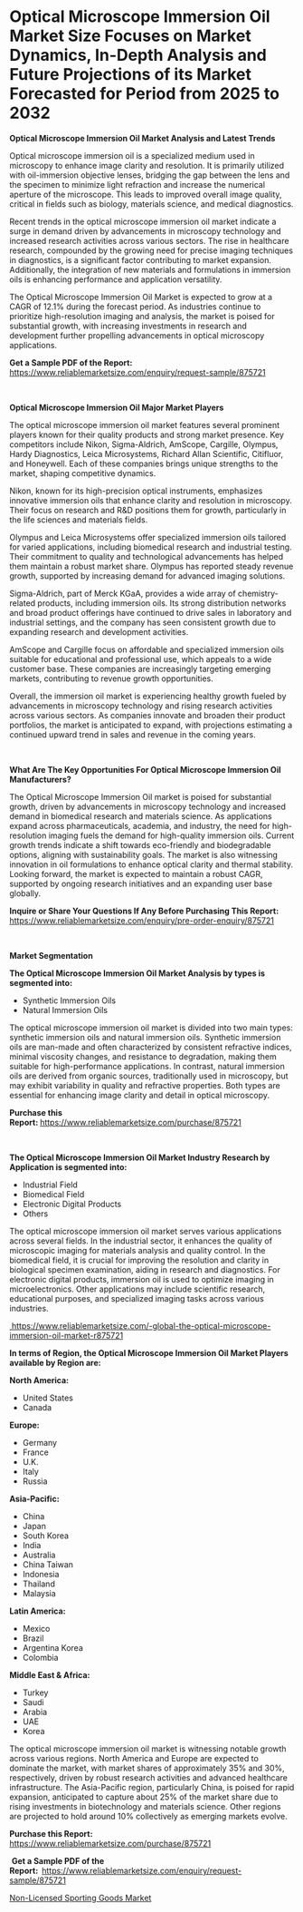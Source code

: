 <p><h1>Optical Microscope Immersion Oil Market Size Focuses on Market Dynamics, In-Depth Analysis and Future Projections of its Market Forecasted for Period from 2025 to 2032</h1></p><p><strong>Optical Microscope Immersion Oil Market Analysis and Latest Trends</strong></p>
<p><p>Optical microscope immersion oil is a specialized medium used in microscopy to enhance image clarity and resolution. It is primarily utilized with oil-immersion objective lenses, bridging the gap between the lens and the specimen to minimize light refraction and increase the numerical aperture of the microscope. This leads to improved overall image quality, critical in fields such as biology, materials science, and medical diagnostics.</p><p>Recent trends in the optical microscope immersion oil market indicate a surge in demand driven by advancements in microscopy technology and increased research activities across various sectors. The rise in healthcare research, compounded by the growing need for precise imaging techniques in diagnostics, is a significant factor contributing to market expansion. Additionally, the integration of new materials and formulations in immersion oils is enhancing performance and application versatility.</p><p>The Optical Microscope Immersion Oil Market is expected to grow at a CAGR of 12.1% during the forecast period. As industries continue to prioritize high-resolution imaging and analysis, the market is poised for substantial growth, with increasing investments in research and development further propelling advancements in optical microscopy applications.</p></p>
<p><strong>Get a Sample PDF of the Report:&nbsp;</strong> <a href="https://www.reliablemarketsize.com/enquiry/request-sample/875721?utm_campaign=2628&utm_medium=2&utm_source=Github&utm_content=ia&utm_term=21032025&utm_id=optical-microscope-immersion-oil">https://www.reliablemarketsize.com/enquiry/request-sample/875721</a></p>
<p>&nbsp;</p>
<p><strong>Optical Microscope Immersion Oil Major Market Players</strong></p>
<p><p>The optical microscope immersion oil market features several prominent players known for their quality products and strong market presence. Key competitors include Nikon, Sigma-Aldrich, AmScope, Cargille, Olympus, Hardy Diagnostics, Leica Microsystems, Richard Allan Scientific, Citifluor, and Honeywell. Each of these companies brings unique strengths to the market, shaping competitive dynamics.</p><p>Nikon, known for its high-precision optical instruments, emphasizes innovative immersion oils that enhance clarity and resolution in microscopy. Their focus on research and R&D positions them for growth, particularly in the life sciences and materials fields. </p><p>Olympus and Leica Microsystems offer specialized immersion oils tailored for varied applications, including biomedical research and industrial testing. Their commitment to quality and technological advancements has helped them maintain a robust market share. Olympus has reported steady revenue growth, supported by increasing demand for advanced imaging solutions.</p><p>Sigma-Aldrich, part of Merck KGaA, provides a wide array of chemistry-related products, including immersion oils. Its strong distribution networks and broad product offerings have continued to drive sales in laboratory and industrial settings, and the company has seen consistent growth due to expanding research and development activities.</p><p>AmScope and Cargille focus on affordable and specialized immersion oils suitable for educational and professional use, which appeals to a wide customer base. These companies are increasingly targeting emerging markets, contributing to revenue growth opportunities.</p><p>Overall, the immersion oil market is experiencing healthy growth fueled by advancements in microscopy technology and rising research activities across various sectors. As companies innovate and broaden their product portfolios, the market is anticipated to expand, with projections estimating a continued upward trend in sales and revenue in the coming years.</p></p>
<p>&nbsp;</p>
<p><strong>What Are The Key Opportunities For Optical Microscope Immersion Oil Manufacturers?</strong></p>
<p><p>The Optical Microscope Immersion Oil market is poised for substantial growth, driven by advancements in microscopy technology and increased demand in biomedical research and materials science. As applications expand across pharmaceuticals, academia, and industry, the need for high-resolution imaging fuels the demand for high-quality immersion oils. Current growth trends indicate a shift towards eco-friendly and biodegradable options, aligning with sustainability goals. The market is also witnessing innovation in oil formulations to enhance optical clarity and thermal stability. Looking forward, the market is expected to maintain a robust CAGR, supported by ongoing research initiatives and an expanding user base globally.</p></p>
<p><strong>Inquire or Share Your Questions If Any Before Purchasing This Report:</strong> <a href="https://www.reliablemarketsize.com/enquiry/pre-order-enquiry/875721?utm_campaign=2628&utm_medium=2&utm_source=Github&utm_content=ia&utm_term=21032025&utm_id=optical-microscope-immersion-oil">https://www.reliablemarketsize.com/enquiry/pre-order-enquiry/875721</a></p>
<p>&nbsp;</p>
<p><strong>Market Segmentation</strong></p>
<p><strong>The Optical Microscope Immersion Oil Market Analysis by types is segmented into:</strong></p>
<p><ul><li>Synthetic Immersion Oils</li><li>Natural Immersion Oils</li></ul></p>
<p><p>The optical microscope immersion oil market is divided into two main types: synthetic immersion oils and natural immersion oils. Synthetic immersion oils are man-made and often characterized by consistent refractive indices, minimal viscosity changes, and resistance to degradation, making them suitable for high-performance applications. In contrast, natural immersion oils are derived from organic sources, traditionally used in microscopy, but may exhibit variability in quality and refractive properties. Both types are essential for enhancing image clarity and detail in optical microscopy.</p></p>
<p><strong>Purchase this Report:&nbsp;</strong><a href="https://www.reliablemarketsize.com/purchase/875721?utm_campaign=2628&utm_medium=2&utm_source=Github&utm_content=ia&utm_term=21032025&utm_id=optical-microscope-immersion-oil">https://www.reliablemarketsize.com/purchase/875721</a></p>
<p>&nbsp;</p>
<p><strong>The Optical Microscope Immersion Oil Market Industry Research by Application is segmented into:</strong></p>
<p><ul><li>Industrial Field</li><li>Biomedical Field</li><li>Electronic Digital Products</li><li>Others</li></ul></p>
<p><p>The optical microscope immersion oil market serves various applications across several fields. In the industrial sector, it enhances the quality of microscopic imaging for materials analysis and quality control. In the biomedical field, it is crucial for improving the resolution and clarity in biological specimen examination, aiding in research and diagnostics. For electronic digital products, immersion oil is used to optimize imaging in microelectronics. Other applications may include scientific research, educational purposes, and specialized imaging tasks across various industries.</p></p>
<p><a href="https://www.reliablemarketsize.com/-global-the-optical-microscope-immersion-oil-market-r875721?utm_campaign=2628&utm_medium=2&utm_source=Github&utm_content=ia&utm_term=21032025&utm_id=optical-microscope-immersion-oil">&nbsp;https://www.reliablemarketsize.com/-global-the-optical-microscope-immersion-oil-market-r875721</a></p>
<p><strong>In terms of Region, the Optical Microscope Immersion Oil Market Players available by Region are:</strong></p>
<p>
    <p> <strong> North America: </strong>
        <ul>
            <li>United States</li>
            <li>Canada</li>
        </ul>
        </p> 
    <p> <strong> Europe: </strong>
        <ul>
            <li>Germany</li>
            <li>France</li>
            <li>U.K.</li>
            <li>Italy</li>
            <li>Russia</li>
        </ul>
        </p> 
    <p> <strong> Asia-Pacific: </strong>
        <ul>
            <li>China</li>
            <li>Japan</li>
            <li>South Korea</li>
            <li>India</li>
            <li>Australia</li>
            <li>China Taiwan</li>
            <li>Indonesia</li>
            <li>Thailand</li>
            <li>Malaysia</li>
        </ul>
        </p> 
    <p> <strong> Latin America: </strong>
        <ul>
            <li>Mexico</li>
            <li>Brazil</li>
            <li>Argentina Korea</li>
            <li>Colombia</li>
        </ul>
        </p> 
    <p> <strong> Middle East & Africa: </strong>
        <ul>
            <li>Turkey</li>
            <li>Saudi</li>
            <li>Arabia</li>
            <li>UAE</li>
            <li>Korea</li>
        </ul>
    </p>
    </p>
<p><p>The optical microscope immersion oil market is witnessing notable growth across various regions. North America and Europe are expected to dominate the market, with market shares of approximately 35% and 30%, respectively, driven by robust research activities and advanced healthcare infrastructure. The Asia-Pacific region, particularly China, is poised for rapid expansion, anticipated to capture about 25% of the market share due to rising investments in biotechnology and materials science. Other regions are projected to hold around 10% collectively as emerging markets evolve.</p></p>
<p><strong>Purchase this Report: </strong><a href="https://www.reliablemarketsize.com/purchase/875721?utm_campaign=2628&utm_medium=2&utm_source=Github&utm_content=ia&utm_term=21032025&utm_id=optical-microscope-immersion-oil">https://www.reliablemarketsize.com/purchase/875721</a></p>
<p>&nbsp;<strong>Get a Sample PDF of the Report:&nbsp;&nbsp;</strong><a href="https://www.reliablemarketsize.com/enquiry/request-sample/875721?utm_campaign=2628&utm_medium=2&utm_source=Github&utm_content=ia&utm_term=21032025&utm_id=optical-microscope-immersion-oil">https://www.reliablemarketsize.com/enquiry/request-sample/875721</a></p>
<p><strong></strong></p>
<p><p><a href="https://github.com/toldenargelia86/Market-Research-Report-List-1/blob/main/non-licensed-sporting-goods-market.md?utm_campaign=2628&utm_medium=2&utm_source=Github&utm_content=ia&utm_term=21032025&utm_id=optical-microscope-immersion-oil">Non-Licensed Sporting Goods Market</a></p></p>